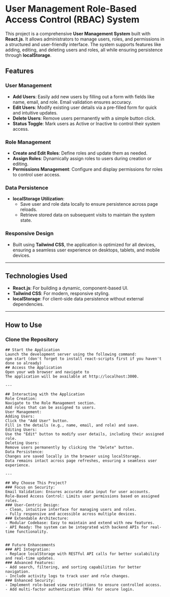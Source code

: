 # User Management Role-Based Access Control (RBAC) System

This project is a comprehensive **User Management System** built with **React.js**. It allows administrators to manage users, roles, and permissions in a structured and user-friendly interface. The system supports features like adding, editing, and deleting users and roles, all while ensuring persistence through **localStorage**.

## Features

### User Management
- **Add Users**: Easily add new users by filling out a form with fields like name, email, and role. Email validation ensures accuracy.
- **Edit Users**: Modify existing user details via a pre-filled form for quick and intuitive updates.
- **Delete Users**: Remove users permanently with a simple button click.
- **Status Toggle**: Mark users as Active or Inactive to control their system access.

### Role Management
- **Create and Edit Roles**: Define roles and update them as needed.
- **Assign Roles**: Dynamically assign roles to users during creation or editing.
- **Permissions Management**: Configure and display permissions for roles to control user access.

### Data Persistence
- **localStorage Utilization**: 
  - Save user and role data locally to ensure persistence across page reloads.
  - Retrieve stored data on subsequent visits to maintain the system state.

### Responsive Design
- Built using **Tailwind CSS**, the application is optimized for all devices, ensuring a seamless user experience on desktops, tablets, and mobile devices.

---

## Technologies Used

- **React.js**: For building a dynamic, component-based UI.
- **Tailwind CSS**: For modern, responsive styling.
- **localStorage**: For client-side data persistence without external dependencies.

---

## How to Use

### Clone the Repository
 


```
## Start the Application
Launch the development server using the following command:
npm start (don't forget to install react-scripts first if you haven't done so already)
## Access the Application
Open your web browser and navigate to
The application will be available at http://localhost:3000.

---

## Interacting with the Application
Role Creation:
Navigate to the Role Management section.
Add roles that can be assigned to users.
User Management:
Adding Users:
Click the "Add User" button.
Fill in the details (e.g., name, email, and role) and save.
Editing Users:
Use the "Edit" button to modify user details, including their assigned role.
Deleting Users:
Remove users permanently by clicking the "Delete" button.
Data Persistence:
Changes are saved locally in the browser using localStorage.
Data remains intact across page refreshes, ensuring a seamless user experience.

---

## Why Choose This Project?
### Focus on Security:
Email Validation: Ensures accurate data input for user accounts.
Role-Based Access Control: Limits user permissions based on assigned roles.
### User-Centric Design:
- Clean, intuitive interface for managing users and roles.
- Fully responsive and accessible across multiple devices.
### Extendable Architecture:
- Modular Codebase: Easy to maintain and extend with new features.
- API Ready: The system can be integrated with backend APIs for real-time functionality.


## Future Enhancements
### API Integration:
- Replace localStorage with RESTful API calls for better scalability and real-time updates.
### Advanced Features:
- Add search, filtering, and sorting capabilities for better navigation.
- Include activity logs to track user and role changes.
### Enhanced Security:
- Implement role-based view restrictions to ensure controlled access.
- Add multi-factor authentication (MFA) for secure login.

